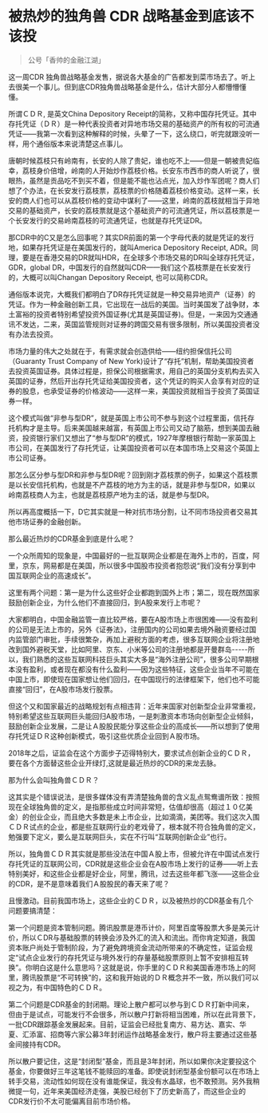 # 被热炒的独角兽 CDR 战略基金到底该不该投
> 公号「香帅的金融江湖」

这一周CDR 独角兽战略基金发售，据说各大基金的广告都发到菜市场去了。听上去很美一个事儿。但到底CDR独角兽战略基金是什么，估计大部分人都懵懵懂懂。
 
所谓ＣＤＲ, 是英文China Depository Receipt的简称，又称中国存托凭证。其中存托凭证（ＤＲ）是一种代表投资者对异地市场交易的基础资产的所有权的可流通凭证——我第一次看到这种解释的时候，头晕了一下，这么绕口，听完就跟没听一样，用个通俗版本来说清楚这点事儿。

唐朝时候荔枝只有岭南有，长安的人除了贵妃，谁也吃不上——但是一朝被贵妃临幸，荔枝身价倍增，岭南的人开始炒作荔枝价格。长安东市西市的商人听说了，很眼热，虽然是贡品吃不到买不着，但是能不能也沾点光，加入炒作军团呢？商人们想了个办法，在长安发行荔枝票，荔枝票的价格随着荔枝价格变动。这样一来，长安的商人们也可以从荔枝价格的变动中谋利了——这里，岭南的荔枝就相当于异地交易的基础资产，长安的荔枝票就是这个基础资产的可流通凭证，所以荔枝票是一个长安发行的交易岭南荔枝的可流通凭证，也就是存托凭证DR。
 
那CDR中的C又是怎么回事呢？其实DR前面的第一个字母代表的就是凭证的发行地，如果存托凭证是在美国发行的，就叫America Depository Receipt, ADR。同理，要是在香港交易的DR就叫HDR，在全球多个市场交易的DR叫全球存托凭证，GDR，global DR，中国发行的自然就叫CDR——我们这个荔枝票是在长安发行的，大概可以叫Changan Depository Receipt, 也可以简称CDR。

通俗版本说完，大概我们都明白了DR存托凭证就是一种交易异地资产（证券）的凭证。作为一种金融创新工具，它出现在一战后的美国。当时美国发了战争财，本土富裕的投资者特别希望投资外国证券(尤其是英国证券)。但是，一来因为交通通讯不发达，二来，英国监管规则对证券的跨国交易有很多限制，所以美国投资者没有办法去投资。

市场力量的伟大之处就在于，有需求就会创造供给——纽约担保信托公司（Guaranty Trust Company of New York)设计了“存托”机制，帮助美国投资者去投资英国证券。具体过程是，担保公司根据需求，用自己的英国分支机构去买入英国的证券，然后开出存托凭证给美国投资者，这个凭证的购买人会享有对应的证券的股息，也承受证券的价格波动——这样一来，美国投资就相当于投资了英国证券一样。
 
这个模式叫做“非参与型DR”，就是英国上市公司不参与到这个过程里面，信托存托机构才是主导。后来美国越来越富，有英国上市公司又动了脑筋，想到美国去融资，投资银行家们又想出了“参与型DR”的模式，1927年摩根银行帮助一家英国上市公司，在美国发行了存托凭证，让美国投资者可以在本国市场上交易这个英国上市公司证券。

那怎么区分参与型DR和非参与型DR呢？回到刚才荔枝票的例子，如果这个荔枝票是以长安信托机构，也就是不产荔枝的地方为主的话，就是非参与型DR，如果以岭南荔枝商人为主，也就是荔枝原产地为主的话，就是参与型DR。
 
所以再高度概括一下，D它其实就是一种对抗市场分割，让不同市场投资者交易其他市场证券的金融创新。

那么最近热炒的CDR基金到底是什么呢？
 
一个众所周知的现象是，中国最好的一批互联网企业都是在海外上市的，百度，阿里，京东，网易都是在美国，所以很多中国股市投资者抱怨说“我们没有分享到中国互联网企业的高速成长”。
 
这里有两个问题：第一是为什么这些好企业都跑到国外上市；第二，现在既然国家鼓励创新企业，为什么他们不直接回归，到A股来发行上市呢？
 
大家都明白，中国金融监管一直比较严格，要在A股市场上市很困难——没有盈利的公司是无法上市的，另外《证券法》，注册国内的公司如果去境外融资要经过国内监管部门审批，手续很繁杂，再加上避税方面的考虑，很多互联网企业将注册地改到国外避税天堂，比如阿里、京东、小米等公司的注册地都是开曼群岛-----所以，我们熟悉的这些互联网科技巨头其实大多是“海外注册公司”，很多公司早期根本没有盈利，或者现在都没有什么盈利——因为这些特征，这些企业当年不可能在中国上市，即使现在国家想让他们回归，在中国现行的法律框架下，他们也不可能直接“回归”，在A股市场发行股票。
 
但这个又和国家最近的战略规划有点相违背：近年来国家对创新型企业非常重视，特别希望这些互联网巨头能回归A股市场，一是刺激资本市场向创新型企业倾斜，鼓励创新企业发展，二是让Ａ股股民能分享这些企业的高成长——所以想到了使用存托凭证ＤＲ这种创新模式，吸引这些优质企业回到Ａ股市场。
 
2018年之后，证监会在这个方面步子迈得特别大，要求试点创新企业的ＣＤＲ，要在各个方面替这些企业开绿灯,这就是最近热炒的CDR的来龙去脉。

那为什么会叫独角兽ＣＤＲ？

这其实是个错误说法，是很多媒体没有弄清楚独角兽的含义乱点鸳鸯谱所致：按照现在全球独角兽的定义，是指那些成立时间非常短，估值却很高（超过１０亿美金）的创业企业，而且绝大多数是未上市企业，比如滴滴，美团等。我们这次入围ＣＤＲ试点的企业，都是些互联网行业的老戏骨了，根本就不符合独角兽的定义，勉强要下定义，要么是互联网巨头，实在不行叫“互联网创新企业”也行。
 
所以，独角兽ＣＤＲ其实就是那些没法在中国Ａ股上市，但被允许在中国试点发行存托凭证的互联网公司，CDR就是这些企业会在A股市场上发行的证券——听上去特别美好，和这些企业都是好企业，阿里，腾讯，过去这些年都飞涨——这些企业的CDR，是不是意味着我们Ａ股股民的春天来了呢？

且慢激动。目前我国市场上，这些企业的ＣＤＲ，以及被热炒的CDR基金有几个问题要搞清楚：

第一个问题是资本管制问题。腾讯股票是港币计价，阿里百度等股票大多是美元计价，所以ＣDR与基础股票的转换会涉及外汇的流入和流出。而你肯定知道，我国资本账户尚处于管制阶段，为了避免跨境资金流动所带来的不确定性，证监会规定“试点企业发行的存托凭证与境外发行的存量基础股票原则上暂不安排相互转换”。你明白这是什么意思吗？这就是说，你手里的ＣＤＲ和美国香港市场上的阿里，腾讯股票是“不可转换”的，这和我开始说的ＤＲ概念并不一致，所以我们可以视之为，有中国特色的ＣＤＲ。
 
第二个问题是CDR基金的封闭期。理论上散户都可以参与到ＣＤＲ打新中间来，但由于是试点，可能发行不会很多，所以散户打新将相当困难，所以在此背景下，一批CDR跟踪基金发展起来。目前，证监会已经批复南方、易方达、嘉实、华夏、汇添富、招商等六家公募3年封闭运作战略基金发行，散户将主要通过这些基金间接持有CDR。
 
所以散户要记住，这是“封闭型”基金，而且是3年封闭，所以如果你决定要投这个基金，你要做好三年这笔钱不能赎回的准备。即使说封闭型基金份额可以在市场上转手交易，流动性如何现在没有谁能保证，我没有水晶球，也不敢预测。另外我稍微提一句，近年来美国经济走强，美股已经创下了历史新高了，而这些企业的CDR发行价不太可能偏离目前市场价格。


